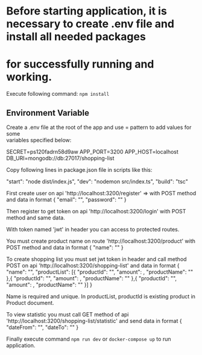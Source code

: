 # Before starting application, it is necessary to create .env file and install all needed packages <br />
# for successfully running and working.

Execute following command: `npm install`

## Environment Variable

Create a .env file at the root of the app and use <KEY>=<VALUE> pattern to add values for some<br />
variables specified below:

SECRET=ps120fadrn58d9aw
APP_PORT=3200
APP_HOST=localhost
DB_URI=mongodb://db:27017/shopping-list

Copy following lines in package.json file in scripts like this: 

"start": "node dist/index.js",
"dev": "nodemon src/index.ts",
"build": "tsc"

First create user on api 'http://localhost:3200/register' => with POST method and data in format {
    "email": "",
    "password": ""
}

Then register to get token on api 'http://localhost:3200/login' with POST method and same data.

With token named 'jwt' in header you can access to protected routes.

You must create product name on route 'http://localhost:3200/product' with POST method and data in format {
    "name": ""
}

To create shopping list you must set jwt token in header and call method POST on api 'http://localhost:3200/shopping-list' and data in format {
    "name": "",
    "productList": [{
        "productId": "",
        "amount": ,
        "productName": ""
    },{
        "productId": "",
        "amount": ,
        "productName": ""
    },{
        "productId": "",
        "amount": ,
        "productName": ""
    }]
}

Name is required and unique. In productList, productId is existing product in Product document.

To view statistic you must call GET method of api 'http://localhost:3200/shopping-list/statistic' and send data in format {
    "dateFrom": "",
    "dateTo": ""
}

Finally execute command `npm run dev` or `docker-compose up` to run application.